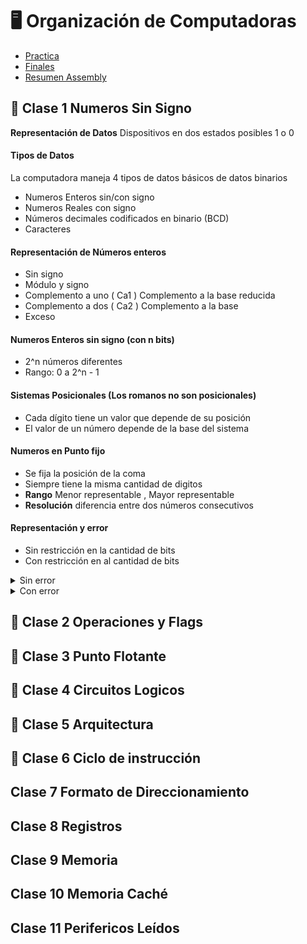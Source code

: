 # 🖥️ Organización de Computadoras

- [Practica](/Documentos/Practica.md)
- [Finales](/Documentos/Finales.md)
- [Resumen Assembly](/Documentos/resumenAssembly.md)

## 📘 Clase 1 Numeros Sin Signo

**Representación de Datos** Dispositivos en dos estados posibles 1 o 0

#### **Tipos de Datos** 
La computadora maneja 4 tipos de datos básicos de datos binarios
  - Numeros Enteros sin/con signo
  - Numeros Reales con signo
  - Números decimales codificados en binario (BCD)
  - Caracteres
#### Representación de Números enteros
  - Sin signo
  - Módulo y signo
  - Complemento a uno ( Ca1 ) Complemento a la base reducida
  - Complemento a dos ( Ca2 ) Complemento a la base
  - Exceso
#### Numeros Enteros sin signo (con n bits)
  - 2^n números diferentes
  - Rango: 0 a 2^n - 1
#### Sistemas Posicionales (Los romanos no son posicionales)
  - Cada dígito tiene un valor que depende de su posición
  - El valor de un número depende de la base del sistema
#### Numeros en Punto fijo
  - Se fija la posición de la coma
  - Siempre tiene la misma cantidad de digitos
  - **Rango** Menor representable , Mayor representable
  - **Resolución** diferencia entre dos números consecutivos

#### Representación y error
- Sin restricción en la cantidad de bits
- Con restricción en al cantidad de bits

<details><summary> Sin error </summary>

![image](https://github.com/Fabian-Martinez-Rincon/Fabian-Martinez-Rincon/assets/55964635/fdd16909-781d-44c6-8d09-199b0616fcec)
</details>

<details><summary> Con error </summary>



</details>



## 🏁 Clase 2 Operaciones y Flags

## 📙 Clase 3 Punto Flotante

## 📕 Clase 4 Circuitos Logicos

## 📓 Clase 5 Arquitectura

## 📔 Clase 6 Ciclo de instrucción

## Clase 7 Formato de Direccionamiento

## Clase 8 Registros

## Clase 9 Memoria

## Clase 10 Memoria Caché

## Clase 11 Perifericos Leídos